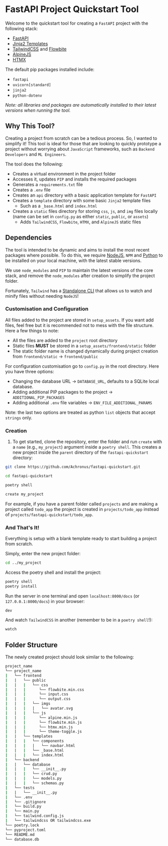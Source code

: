# FastAPI Project Quickstart Tool

Welcome to the quickstart tool for creating a `FastAPI` project with the following stack:

- [FastAPI](https://github.com/tiangolo/fastapi)
- [Jinja2 Templates](https://jinja.palletsprojects.com/)
- [TailwindCSS](https://tailwindcss.com/) and [Flowbite](https://flowbite.com/)
- [AlpineJS](https://alpinejs.dev/)
- [HTMX](https://htmx.org/)

The default pip packages installed include:

- `fastapi`
- `uvicorn[standard]`
- `jinja2`
- `python-dotenv`

_Note: all libraries and packages are automatically installed to their latest versions when running the tool._

## Why This Tool?

Creating a project from scratch can be a tedious process. So, I wanted to simplify it! This tool is ideal for those that are looking to quickly prototype a project without worrying about `JavaScript` frameworks, such as `Backend Developers` and `ML Engineers`.

The tool does the following:

- Creates a virtual environment in the project folder
- Accesses it, updates `PIP` and installs the required packages
- Generates a `requirements.txt` file
- Creates a `.env` file
- Creates an `api` directory with a basic application template for `FastAPI`
- Creates a `template` directory with some basic `Jinja2` template files
  - Such as a `_base.html` and `index.html`
- Creates a `static` files directory for storing `css`, `js`, and `img` files locally (name can be set in `config.py` as either `static`, `public`, or `assets`)
  - Adds `TailwindCSS`, `Flowbite`, `HTMX`, and `AlpineJS` static files


## Dependencies

The tool is intended to be dynamic and aims to install the most recent packages where possible. To do this, we require [NodeJS](https://nodejs.org/en), `NPM` and [Python](https://www.python.org/downloads/) to be installed on your local machine, with the latest stable versions. 

We use `node_modules` and `PIP` to maintain the latest versions of the core stack, and remove the `node_modules` after creation to simplify the project folder.

Fortunately, `Tailwind` has a [Standalone CLI](https://tailwindcss.com/blog/standalone-cli) that allows us to watch and minify files without needing `NodeJS`!


### Customisation and Configuration

All files added to the project are stored in `setup_assets`. If you want add files, feel free but it is recommended not to mess with the file structure. Here a few things to note:
- All the files are added to the `project` root directory
- Static files **MUST** be stored in a `setup_assets/frontend/static` folder
- The static folder name is changed dynamically during project creation from `frontend/static` -> `frontend/public`

For configuration customisation go to `config.py` in the root directory. Here you have three options:
- Changing the database URL -> `DATABASE_URL`, defaults to a SQLite local database.
- Adding additional PIP packages to the project -> `ADDITIONAL_PIP_PACKAGES`
- Adding additional `.env` file variables -> `ENV_FILE_ADDITIONAL_PARAMS`

Note: the last two options are treated as python `list` objects that accept `strings` only.


### Creation
1. To get started, clone the repository, enter the folder and run `create` with a `name` (e.g., `my_project`) argument inside a `poetry shell`. This creates a new project inside the `parent` directory of the `fastapi-quickstart` directory:

```bash
git clone https://github.com/Achronus/fastapi-quickstart.git
```

```bash
cd fastapi-quickstart
```

```bash
poetry shell
```

```bash
create my_project
```

For example, if you have a parent folder called `projects` and are making a project called `todo_app` the project is created in `projects/todo_app` instead of `projects/fastapi-quickstart/todo_app`.


### And That's It!
Everything is setup with a blank template ready to start building a project from scratch.

Simply, enter the new project folder:

```bash
cd ../my_project
```

Access the poetry shell and install the project:
```bash
poetry shell
poetry install
```

Run the server in one terminal and open `localhost:8000/docs` (or `127.0.0.1:8000/docs`) in your browser:

```bash
dev
```

And watch `TailwindCSS` in another (remember to be in a `poetry shell`!):

```bash
watch
```

## Folder Structure

The newly created project should look similar to the following:

```bash
project_name
└── project_name
|   └── frontend
|   |   └── public
|   |   |   └── css
|   |   |      └── flowbite.min.css
|   |   |      └── input.css
|   |   |      └── output.css
|   |   |   └── imgs
|   |   |   |   └── avatar.svg
|   |   |   └── js
|   |   |      └── alpine.min.js
|   |   |      └── flowbite.min.js
|   |   |      └── htmx.min.js
|   |   |      └── theme-toggle.js
|   |   └── templates
|   |   |   └── components
|   |   |   |   └── navbar.html
|   |   |   └── _base.html
|   |   |   └── index.html
|   └── backend
|   |   └── database
|   |   |   └── __init__.py
|   |   |   └── crud.py
|   |   |   └── models.py
|   |   |   └── schemas.py
|   └── tests
|   |   └── __init__.py
|   └── .env
|   └── .gitignore
|   └── build.py
|   └── main.py
|   └── tailwind.config.js
|   └── tailwindcss OR tailwindcss.exe
└── poetry.lock
└── pyproject.toml
└── README.md
└── database.db
```
